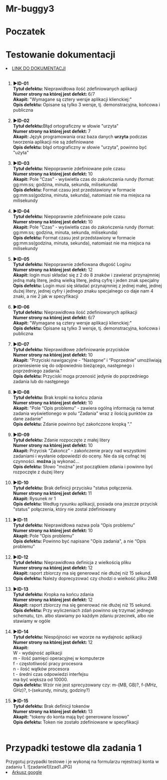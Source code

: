 # Mr-buggy3
<h1>Poczatek</h1>


<h1>Testowanie dokumentacji</h1>
<li><a href="http://mrbuggy.pl/mrbuggy3/dfiles/Specyfikacja_Mr_Buggy_3.pdf">LINK DO DOKUMENTACJI</a></li>
<br>
<ol>
 <li>▶️<b>ID-01</b></li>
  <b>Tytuł defektu: </b> Nieprawidłowa ilość zdefiniowanych aplikacji<br>
  <b>Numer strony na której jest defekt: </b>6/7<br>
  <b>Akapit: </b>"Wymagane są cztery wersje aplikacji klienckiej:"<br>
  <b>Opis defektu: </b>Opisane są tylko 3 wersje, tj. demonstracyjna, końcowa i publiczna<br><br>

  <li>▶️<b>ID-02</b></li>
  <b>Tytuł defektu:</b>Błąd ortograficzny w słowie "urzyta"<br>
  <b>Numer strony na której jest defekt: </b>7<br>
  <b>Akapit: </b>Język programowania oraz baza danych <b>urzyta</b> podczas tworzenia aplikacji nie są zdefiniowane<br>
  <b>Opis defektu: </b>błąd ortograficzny w słowie "urzyta", powinno być "użyta" <br><br>

  <li>▶️<b>ID-03</b></li>
  <b>Tytuł defektu: </b>Niepoprawnie zdefiniowane pole czasu<br>
  <b>Numer strony na której jest defekt: </b>10<br>
  <b>Akapit: </b>Pole “Czas” - wyświetla czas do zakończenia rundy (format: gg:mm:ss; godzina, minuta, sekunda, milisekunda)<br>
  <b>Opis defektu: </b>Format czasu jest przedstawiony w formacie gg:mm:ss(godzina, minuta, sekunda), natomiast nie ma miejsca na milisekundy<br><br>

  <li>▶️<b>ID-04</b></li>
  <b>Tytuł defektu: </b>Niepoprawnie zdefiniowane pole czasu<br>
  <b>Numer strony na której jest defekt: </b>10<br>
  <b>Akapit: </b>Pole “Czas” - wyświetla czas do zakończenia rundy (format: gg:mm:ss; godzina, minuta, sekunda, milisekunda)<br>
  <b>Opis defektu: </b>Format czasu jest przedstawiony w formacie gg:mm:ss(godzina, minuta, sekunda), natomiast nie ma miejsca na milisekundy<br><br>
  
  <li>▶️<b>ID-05</b></li>
  <b>Tytuł defektu: </b>Niepoprawnie zdefiowana długość Loginu<br>
  <b>Numer strony na której jest defekt: </b>12<br>
  <b>Akapit: </b>login musi składać się z 2 do 8 znaków i zawierać przynajmniej jedną małą literę, jedną wielką literę, jedną cyfrę i jeden znak specjalny<br>
  <b>Opis defektu: </b>Login musi się składać przynajmniej z jednej małej, jednej dużej litery, jednej cyfry i jednego znaku specjalnego co daje nam 4 znaki, a nie 2 jak w specyfikacji<br><br>

  <li>▶️<b>ID-06</b></li>
  <b>Tytuł defektu: </b> Nieprawidłowa ilość zdefiniowanych aplikacji<br>
  <b>Numer strony na której jest defekt: </b>6/7<br>
  <b>Akapit: </b>"Wymagane są cztery wersje aplikacji klienckiej:"<br>
  <b>Opis defektu: </b>Opisane są tylko 3 wersje, tj. demonstracyjna, końcowa i publiczna<br><br>

  <li>▶️<b>ID-07</b></li>
  <b>Tytuł defektu: </b> Nieprawidłowe zdefiniowanie przycisków<br>
  <b>Numer strony na której jest defekt: </b>10<br>
  <b>Akapit: </b>"Przyciski nawigacyjne - “Następne” i “Poprzednie” umożliwiają przeniesienie się do odpowiednio bieżącego, następnego i poprzedniego zadania."<br>
  <b>Opis defektu: </b>Przyciski moga przenosić jedynie do poprzedniego zadania lub do następnego<br><br>

  <li>▶️<b>ID-08</b></li>
  <b>Tytuł defektu: </b>Brak kropki na końcu zdania<br>
  <b>Numer strony na której jest defekt: </b>10<br>
  <b>Akapit: </b>"Pole “Opis problemu” - zawiera ogólną informację na temat zadania wyświetlonego w polu “Zadania” wraz z ilością punktów za dane zadanie"<br>
  <b>Opis defektu: </b>Zdanie powinno być zakończone kropką "."<br><br>

  <li>▶️<b>ID-09</b></li>
  <b>Tytuł defektu: </b>Zdanie rozpoczęte z małej litery<br>
  <b>Numer strony na której jest defekt: </b>10<br>
  <b>Akapit: </b>Przycisk “Zakończ” - zakończenie pracy nad wszystkimi zadaniami i wysłanie odpowiedzi do oceny. Nie da się cofnąć tej czynności. <b>można</b></b> ją wykonać...<br>
  <b>Opis defektu: </b>Słowo "można" jest początkiem zdania i powinno być rozpoczęte z dużej litery<br><br>

  <li>▶️<b>ID-10</b></li>
  <b>Tytuł defektu: </b>Brak definicji przycisku "status połączenia.<br>
  <b>Numer strony na której jest defekt: </b>11<br>
  <b>Akapit: </b>Rysunek nr 1<br>
  <b>Opis defektu: </b>Według rysunku aplikacji, posiada ona jeszcze przycisk "status" połączenia, który nie zostal zdefiniowany<br><br>

  <li>▶️<b>ID-11</b></li>
  <b>Tytuł defektu: </b>Nieprawidłowa nazwa pola “Opis problemu”<br>
  <b>Numer strony na której jest defekt: </b>10<br>
  <b>Akapit: </b>Pole “Opis problemu”<br>
  <b>Opis defektu: </b>Powinno być napisane "Opis zadania", a nie “Opis problemu”<br><br>

  <li>▶️<b>ID-12</b></li>
  <b>Tytuł defektu: </b>Nieprawidłowa definicja z wielkością pliku<br>
  <b>Numer strony na której jest defekt: </b>12<br>
  <b>Akapit: </b>raport zbiorczy ma się generować nie dłużej niż 15 sekund.<br>
  <b>Opis defektu: </b>Należy doprecyzować czy chodzi o wielkość pliku 2MB<br><br>

  <li>▶️<b>ID-13</b></li>
  <b>Tytuł defektu: </b>Kropka na końcu zdania<br>
  <b>Numer strony na której jest defekt: </b>12<br>
  <b>Akapit: </b>raport zbiorczy ma się generować nie dłużej niż 15 sekund.<br>
  <b>Opis defektu: </b>Przy wyliczeniach zdań powinno się trzymać jednego schematu, tzn. albo stawiamy po każdym zdaniu przecinek, albo nie stawiamy w ogóle<br><br>

  <li>▶️<b>ID-14</b></li>
  <b>Tytuł defektu: </b>Niespójności we wzorze na wydajnośc aplikacji<br>
  <b>Numer strony na której jest defekt: </b>12<br>
  <b>Akapit: </b><br>
W - wydajność aplikacji<br>
m - ilość pamięci operacyjnej w komputerze<br>
f - częstotliwość pracy procesora<br>
n - ilość wątków procesora<br>
t - średni czas odpowiedzi interfejsu<br>
ma być większa od 10000.<br>
  <b>Opis defektu: </b>Wzór nie jest sprecyzowany czy: m-(MB, GB)?, f-(MHz, GHz)?, t-(sekundy, minuty, godziny?)<br><br>

 
  <li>▶️<b>ID-15</b></li>
  <b>Tytuł defektu: </b>Brak definicji tokenów<br>
  <b>Numer strony na której jest defekt: </b>13<br>
  <b>Akapit: </b>"tokeny do konta mają być generowane losowo"<br>
  <b>Opis defektu: </b>Token nie zostało zdefiniowane w specyfikacji<br><br>
</ol>

<h1>Przypadki testowe dla zadania 1</h1>
Przygotuj przypadki testowe i je wykonaj na formularzu rejestracji konta w zadaniu 1.
![zadanie1](zad1.JPG)


<li><a href="https://docs.google.com/spreadsheets/d/1Z-F4SsUmXuszKt2wacWSPXIB6owTQxl3LnhGD5h382U/edit?hl=pl#gid=0">Arkusz google</a></li>
